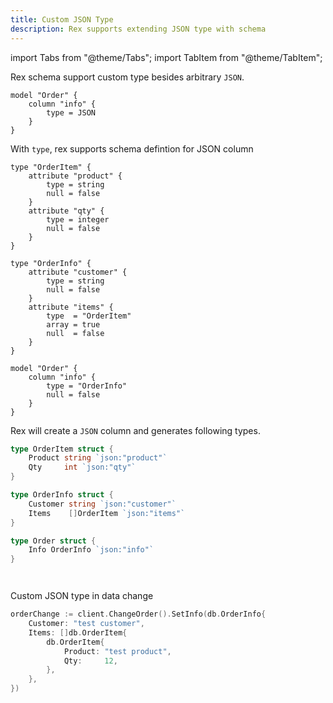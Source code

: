 ```yaml
---
title: Custom JSON Type
description: Rex supports extending JSON type with schema
---
```


import Tabs from "@theme/Tabs";
import TabItem from "@theme/TabItem";

Rex schema support custom type besides arbitrary `JSON`.

```hcl
model "Order" {
    column "info" {
        type = JSON
    }
}
```

With `type`, rex supports schema defintion for JSON column

```hcl
type "OrderItem" {
    attribute "product" {
        type = string
        null = false
    }
    attribute "qty" {
        type = integer
        null = false
    }
}

type "OrderInfo" {
    attribute "customer" {
        type = string
        null = false
    }
    attribute "items" {
        type  = "OrderItem"
        array = true
        null  = false
    }
}

model "Order" {
    column "info" {
        type = "OrderInfo"
        null = false
    }
}
```

Rex will create a `JSON` column and generates following types.

<Tabs groupId="generator">
  <TabItem value="go" label="Go" default>

```go
type OrderItem struct {
    Product string `json:"product"`
    Qty     int `json:"qty"`
}

type OrderInfo struct {
    Customer string `json:"customer"`
    Items    []OrderItem `json:"items"`
}

type Order struct {
    Info OrderInfo `json:"info"`
}
```

  </TabItem>
  <TabItem value="java" label="Java">

```java
```

  </TabItem>
  <TabItem value="typescript" label="TypeScript">

```typescript
```

  </TabItem>
</Tabs>

Custom JSON type in data change

<Tabs groupId="generator">
  <TabItem value="go" label="Go" default>

```go
orderChange := client.ChangeOrder().SetInfo(db.OrderInfo{
    Customer: "test customer",
    Items: []db.OrderItem{
        db.OrderItem{
            Product: "test product",
            Qty:     12,
        },
    },
})
```

  </TabItem>
  <TabItem value="java" label="Java">

```java
```

  </TabItem>
  <TabItem value="typescript" label="TypeScript">

```typescript
```

  </TabItem>
</Tabs>
